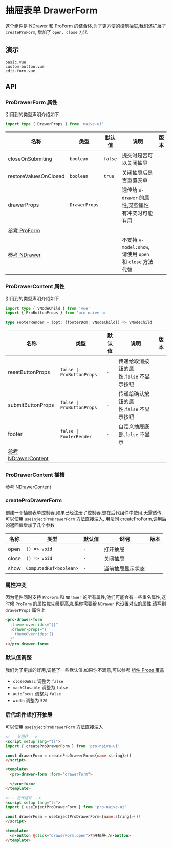 # 抽屉表单 DrawerForm
<!--single-column-->

这个组件是 [NDrawer](https://www.naiveui.com/zh-CN/os-theme/components/drawer) 和 [ProForm](form) 的结合体,为了更方便的控制抽屉,我们还扩展了 `createProForm`,
增加了 `open`、`close` 方法

## 演示

```demo
basic.vue
custom-button.vue
edit-form.vue
```

## API
### ProDrawerForm 属性
引用到的类型声明介绍如下
```typescript
import type { DrawerProps } from 'naive-ui'
```

| 名称                                                                                  | 类型          | 默认值  | 说明                                                    | 版本 |
| ------------------------------------------------------------------------------------- | ------------- | ------- | ------------------------------------------------------- | ---- |
| closeOnSubmiting                                                                      | `boolean`     | `false` | 提交时是否可以关闭抽屉                                  |      |
| restoreValuesOnClosed                                                                 | `boolean`     | `true`  | 关闭抽屉后是否重置表单                                  |      |
| drawerProps                                                                           | `DrawerProps` | `-`     | 透传给 `n-drawer` 的属性,某些属性有冲突时可能有用       |      |
| [参考 ProForm](form#ProForm-属性)                                                     |               |         |                                                         |      |
| [参考 NDrawer](https://www.naiveui.com/zh-CN/os-theme/components/drawer#Drawer-Props) |               |         | 不支持 `v-model:show`,请使用 `open` 和 `close` 方法代替 |      |

### ProDrawerContent 属性
引用到的类型声明介绍如下
```typescript
import type { VNodeChild } from 'vue'
import { ProButtonProps } from 'pro-naive-ui'

type FooterRender = (opt: {footerDom: VNodeChild}) => VNodeChild
```
| 名称                                                                                                | 类型                      | 默认值 | 说明                                    | 版本 |
| --------------------------------------------------------------------------------------------------- | ------------------------- | ------ | --------------------------------------- | ---- |
| resetButtonProps                                                                                    | `false \| ProButtonProps` | `-`    | 传递给取消按钮的属性,`false` 不显示按钮 |      |
| submitButtonProps                                                                                   | `false \| ProButtonProps` | `-`    | 传递给确认按钮的属性,`false` 不显示按钮 |      |
| footer                                                                                              | `false \| FooterRender`   | `-`    | 自定义抽屉底部,`false` 不显示           |      |
| [参考 NDrawerContent](https://www.naiveui.com/zh-CN/os-theme/components/drawer#DrawerContent-Props) |                           |        |                                         |      |

### ProDrawerContent 插槽
[参考 NDrawerContent](https://www.naiveui.com/zh-CN/os-theme/components/drawer#DrawerContent-Slots)

### createProDrawerForm
创建一个抽屉表单控制器,如果已经注册了控制器,想在后代组件中使用,无需透传,可以使用 `useInjectProDrawerForm` 方法直接注入,
用法同 [createProForm](form#createProForm),调用后的返回值增加了几个参数

| 名称  | 类型                   | 默认值 | 说明             | 版本 |
| ----- | ---------------------- | ------ | ---------------- | ---- |
| open  | `() => void`           | `-`    | 打开抽屉         |      |
| close | `() => void`           | `-`    | 关闭抽屉         |      |
| show  | `ComputedRef<boolean>` | `-`    | 当前抽屉显示状态 |      |

### 属性冲突
因为组件同时支持 `ProForm` 和 `NDrawer` 的所有属性,他们可能会有一些重名属性,这时候 `ProForm` 的属性优先级更高,如果你需要给 `NDrawer`
也设置对应的属性,请写到 `drawerProps` 属性上
```html
<pro-drawer-form
  :theme-overrides="{}"
  :drawer-props="{
    themeOverrides:{}
  }"
></pro-drawer-form>
```

### 默认值调整
我们为了更加的好用,调整了一些默认值,如果你不满意,可以参考 [组件 Props 覆盖](XXXXX)
- `closeOnEsc` 调整为 `false`
- `maskClosable` 调整为 `false`
- `autoFocus` 调整为 `false`
- `width` 调整为 `520`

### 后代组件想打开抽屉
可以使用 `useInjectProDrawerForm` 方法直接注入
```html
<!-- 父组件 -->
<script setup lang="ts">
import { createProDrawerForm } from 'pro-naive-ui'

const drawerForm = createProDrawerForm<{name:string}>()
</script>

<template>
  <pro-drawer-form :form="drawerForm">
      ...
  </pro-form>
</template>

<!-- 后代组件 -->
<script setup lang="ts">
import { useInjectProDrawerForm } from 'pro-naive-ui'

const drawerForm = useInjectProDrawerForm<{name:string}>()!
</script>

<template>
  <n-button @click="drawerForm.open">打开抽屉</n-button>
</template>
```
